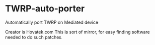 # TWRP-auto-porter
Automatically port TWRP on Mediated device


Creator is Hovatek.com 
This is sort of mirror, for easy finding software needed to do such patches.
